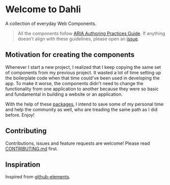 # Welcome to Dahli

A collection of everyday Web Components.

> All the components follow [ARIA Authoring Practices Guide](https://www.w3.org/WAI/ARIA/apg/patterns/). If
anything doesn't align with these guidelines, please open an [issue](https://github.com/abeidahmed/dahli/issues?q=is%3Aopen+is%3Aissue+label%3AAPG).

## Motivation for creating the components

Whenever I start a new project, I realized that I keep copying the same set of components from my previous project.
It wasted a lot of time setting up the boilerplate code when that time could've been used in developing the app.
To make it worse, the components didn't need to change the functionality from one application to another because
they were so basic and fundamental in building a website or an application.

With the help of these [packages](https://github.com/abeidahmed/dahli/tree/main/packages), I intend to save some of my
personal time and help the community as well, who are treading the same path as I did before. Enjoy!

## Contributing

Contributions, issues and feature requests are welcome! Please read [CONTRIBUTING.md](https://github.com/abeidahmed/dahli/blob/main/CONTRIBUTING.md)
first.

## Inspiration

Inspired from [github-elements](https://github.com/github/github-elements).
